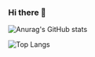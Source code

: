 ### Hi there 👋


![Anurag's GitHub stats](https://github-readme-stats.vercel.app/api?username=EnrisKumi&count_private=true&theme=radical)






![Top Langs](https://github-readme-stats.vercel.app/api/top-langs/?username=EnrisKumi&count_private=true&theme=radical)


